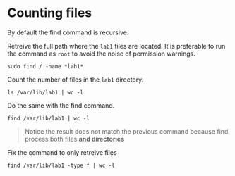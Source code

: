 # Counting files

By default the find command is recursive.

Retreive the full path where the `lab1` files are located.
It is preferable to run the command as `root` to avoid the noise of permission warnings.

`sudo find / -name *lab1*`

Count the number of files in the `lab1` directory.

`ls /var/lib/lab1 | wc -l`

Do the same with the find command.

`find /var/lib/lab1 | wc -l`

> Notice the result does not match the previous command because find process both files **and directories**

Fix the command to only retreive files

`find /var/lib/lab1 -type f | wc -l`
